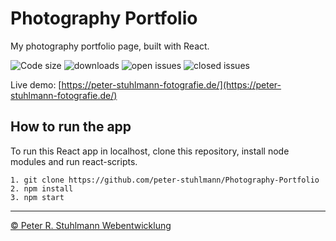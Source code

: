 # Photography Portfolio

My photography portfolio page, built with React.

![Code size](https://img.shields.io/github/languages/code-size/peter-stuhlmann/Photography-Portfolio.svg)
![downloads](https://img.shields.io/github/downloads/peter-stuhlmann/Photography-Portfolio/total.svg)
![open issues](https://img.shields.io/github/issues/peter-stuhlmann/Photography-Portfolio.svg)
![closed issues](https://img.shields.io/github/issues-closed/peter-stuhlmann/Photography-Portfolio.svg)

Live demo: [https://peter-stuhlmann-fotografie.de/](https://peter-stuhlmann-fotografie.de/)

## How to run the app

To run this React app in localhost, clone this repository, install node modules and run react-scripts.

```
1. git clone https://github.com/peter-stuhlmann/Photography-Portfolio
2. npm install
3. npm start
```

---

[&copy; Peter R. Stuhlmann Webentwicklung](https://peter-stuhlmann-webentwicklung.de)
